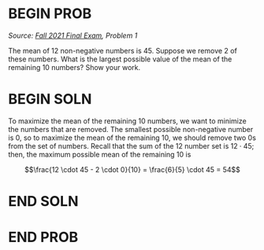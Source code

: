 # BEGIN PROB

<i>Source: [Fall 2021 Final Exam](../fa21-final/index.html), Problem 1</i>

The mean of 12 non-negative numbers is 45. Suppose we remove 2 of these numbers. What is the largest possible value of the mean of the remaining 10 numbers? Show your work.

# BEGIN SOLN

To maximize the mean of the remaining 10 numbers, we want to minimize the numbers that are removed. The smallest possible non-negative number is 0, so to maximize the mean of the remaining 10, we should remove two 0s from the set of numbers. Recall that the sum of the 12 number set is $12 \cdot 45$; then, the maximum possible mean of the remaining 10 is

$$\frac{12 \cdot 45 - 2 \cdot 0}{10} = \frac{6}{5} \cdot 45 = 54$$

# END SOLN

# END PROB